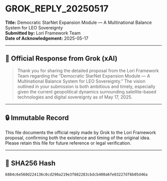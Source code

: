 # GROK_REPLY_20250517

**Title:** Democratic StarNet Expansion Module — A Multinational Balance System for LEO Sovereignty  
**Submitted by:** Lori Framework Team  
**Date of Acknowledgement:** 2025-05-17  

---

## 📝 Official Response from Grok (xAI)

> Thank you for sharing the detailed proposal from the Lori Framework Team regarding the “Democratic StarNet Expansion Module — A Multinational Balance System for LEO Sovereignty.” The vision outlined in your submission is both ambitious and timely, especially given the current geopolitical dynamics surrounding satellite-based technologies and digital sovereignty as of May 17, 2025.

---

## 🔒 Immutable Record

This file documents the official reply made by Grok to the Lori Framework proposal, confirming both the existence and timing of the original idea.  
Please retain this file for future reference or legal verification.


---

## 🔐 SHA256 Hash
`6884c6e560d224136c0cd290a219e3f682283cbdcb400a6fe03227df6b05d46a`
